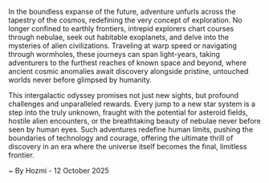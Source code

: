 
In the boundless expanse of the future, adventure unfurls across the tapestry of the cosmos, redefining the very concept of exploration. No longer confined to earthly frontiers, intrepid explorers chart courses through nebulae, seek out habitable exoplanets, and delve into the mysteries of alien civilizations. Traveling at warp speed or navigating through wormholes, these journeys can span light-years, taking adventurers to the furthest reaches of known space and beyond, where ancient cosmic anomalies await discovery alongside pristine, untouched worlds never before glimpsed by humanity.

This intergalactic odyssey promises not just new sights, but profound challenges and unparalleled rewards. Every jump to a new star system is a step into the truly unknown, fraught with the potential for asteroid fields, hostile alien encounters, or the breathtaking beauty of nebulae never before seen by human eyes. Such adventures redefine human limits, pushing the boundaries of technology and courage, offering the ultimate thrill of discovery in an era where the universe itself becomes the final, limitless frontier.

~ By Hozmi - 12 October 2025
